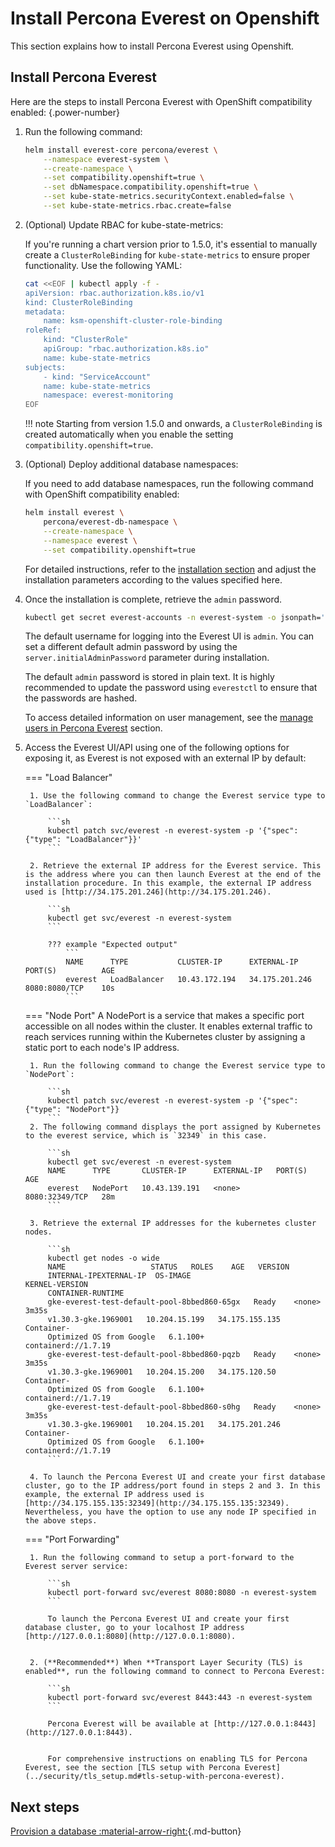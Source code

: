 # Install Percona Everest on Openshift

This section explains how to install Percona Everest using Openshift.



## Install Percona Everest

Here are the steps to install Percona Everest with OpenShift compatibility enabled:
{.power-number}

1. Run the following command:

    ```sh
    helm install everest-core percona/everest \
        --namespace everest-system \
        --create-namespace \
        --set compatibility.openshift=true \
        --set dbNamespace.compatibility.openshift=true \
        --set kube-state-metrics.securityContext.enabled=false \
        --set kube-state-metrics.rbac.create=false
    ```

2. (Optional) Update RBAC for kube-state-metrics:

    If you're running a chart version prior to 1.5.0, it's essential to manually create a `ClusterRoleBinding` for `kube-state-metrics` to ensure proper functionality. Use the following YAML:

    ```sh
    cat <<EOF | kubectl apply -f -
    apiVersion: rbac.authorization.k8s.io/v1
    kind: ClusterRoleBinding
    metadata:
        name: ksm-openshift-cluster-role-binding
    roleRef:
        kind: "ClusterRole"
        apiGroup: "rbac.authorization.k8s.io"
        name: kube-state-metrics
    subjects:
        - kind: "ServiceAccount"
        name: kube-state-metrics
        namespace: everest-monitoring
    EOF
    ```

    !!! note 
        Starting from version 1.5.0 and onwards, a `ClusterRoleBinding` is created automatically when you enable the setting `compatibility.openshift=true`.


3. (Optional) Deploy additional database namespaces:

    If you need to add database namespaces, run the following command with OpenShift compatibility enabled:

    ```sh
    helm install everest \
        percona/everest-db-namespace \
        --create-namespace \
        --namespace everest \
        --set compatibility.openshift=true
    ```

    For detailed instructions, refer to the [installation section](install_everest_helm_charts.md) and adjust the installation parameters according to the values specified here.

4. Once the installation is complete, retrieve the `admin` password. 

    ```sh
    kubectl get secret everest-accounts -n everest-system -o jsonpath='{.data.users\.yaml}' | base64 --decode  | yq '.admin.passwordHash'
    ```

    The default username for logging into the Everest UI is `admin`. You can set a different default admin password by using the `server.initialAdminPassword` parameter during installation.

    The default `admin` password is stored in plain text. It is highly recommended to update the password using `everestctl` to ensure that the passwords are hashed.

    To access detailed information on user management, see the [manage users in Percona Everest](../administer/manage_users.md#update-the-password) section.

4. Access the Everest UI/API using one of the following options for exposing it, as Everest is not exposed with an external IP by default:

    === "Load Balancer"

        1. Use the following command to change the Everest service type to `LoadBalancer`:
                    
            ```sh
            kubectl patch svc/everest -n everest-system -p '{"spec": {"type": "LoadBalancer"}}'
            ```
                    
        2. Retrieve the external IP address for the Everest service. This is the address where you can then launch Everest at the end of the installation procedure. In this example, the external IP address used is [http://34.175.201.246](http://34.175.201.246).
                
            ```sh 
            kubectl get svc/everest -n everest-system
            ```
                    
            ??? example "Expected output"
                ```
                NAME      TYPE           CLUSTER-IP      EXTERNAL-IP     PORT(S)          AGE
                everest   LoadBalancer   10.43.172.194   34.175.201.246       8080:8080/TCP    10s
                ```


    === "Node Port"
        A NodePort is a service that makes a specific port accessible on all nodes within the cluster. It enables external traffic to reach services running within the Kubernetes cluster by assigning a static port to each node's IP address.

        1. Run the following command to change the Everest service type to `NodePort`:

            ```sh
            kubectl patch svc/everest -n everest-system -p '{"spec": {"type": "NodePort"}}
            ```
        2. The following command displays the port assigned by Kubernetes to the everest service, which is `32349` in this case.

            ```sh
            kubectl get svc/everest -n everest-system
            NAME      TYPE       CLUSTER-IP      EXTERNAL-IP   PORT(S)          AGE
            everest   NodePort   10.43.139.191   <none>        8080:32349/TCP   28m
            ```

        3. Retrieve the external IP addresses for the kubernetes cluster nodes.

            ```sh
            kubectl get nodes -o wide
            NAME                   STATUS   ROLES    AGE   VERSION             
            INTERNAL-IPEXTERNAL-IP  OS-IMAGE                        KERNEL-VERSION   
            CONTAINER-RUNTIME
            gke-everest-test-default-pool-8bbed860-65gx   Ready    <none>   3m35s   
            v1.30.3-gke.1969001   10.204.15.199   34.175.155.135   Container- 
            Optimized OS from Google   6.1.100+         containerd://1.7.19
            gke-everest-test-default-pool-8bbed860-pqzb   Ready    <none>   3m35s   
            v1.30.3-gke.1969001   10.204.15.200   34.175.120.50    Container- 
            Optimized OS from Google   6.1.100+         containerd://1.7.19
            gke-everest-test-default-pool-8bbed860-s0hg   Ready    <none>   3m35s   
            v1.30.3-gke.1969001   10.204.15.201   34.175.201.246   Container- 
            Optimized OS from Google   6.1.100+         containerd://1.7.19
            ```
        
        4. To launch the Percona Everest UI and create your first database cluster, go to the IP address/port found in steps 2 and 3. In this example, the external IP address used is [http://34.175.155.135:32349](http://34.175.155.135:32349). Nevertheless, you have the option to use any node IP specified in the above steps.

    === "Port Forwarding"

        1. Run the following command to setup a port-forward to the Everest server service:
                
            ```sh
            kubectl port-forward svc/everest 8080:8080 -n everest-system
            ``` 

            To launch the Percona Everest UI and create your first database cluster, go to your localhost IP address [http://127.0.0.1:8080](http://127.0.0.1:8080).


        2. (**Recommended**) When **Transport Layer Security (TLS) is enabled**, run the following command to connect to Percona Everest:       
                    
            ```sh
            kubectl port-forward svc/everest 8443:443 -n everest-system
            ``` 

            Percona Everest will be available at [http://127.0.0.1:8443](http://127.0.0.1:8443).


            For comprehensive instructions on enabling TLS for Percona Everest, see the section [TLS setup with Percona Everest](../security/tls_setup.md#tls-setup-with-percona-everest).

## Next steps

[Provision a database :material-arrow-right:](use/db_provision.md){.md-button}